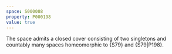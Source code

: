 ```yaml
---
space: S000088
property: P000198
value: true
---
```


The space admits a closed cover consisting of two singletons and
countably many spaces homeomorphic to {S79}
and {S79|P198}.

